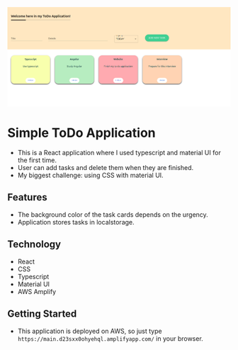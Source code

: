 ![alt hydro1](simpletodo.png)

# Simple ToDo Application
- This is a React application where I used typescript and material UI for the first time.
- User can add tasks and delete them when they are finished.
- My biggest challenge: using CSS with material UI.

## Features
- The background color of the task cards depends on the urgency.
- Application stores tasks in localstorage.

## Technology

- React
- CSS
- Typescript
- Material UI
- AWS Amplify

## Getting Started

- This application is deployed on AWS, so just type `https://main.d23sxx0ohyehql.amplifyapp.com/` in your browser.
